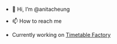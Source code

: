 - 👋 Hi, I’m @anitacheung
<!-- - 👀 I’m interested in AI and machine learning -->
<!-- - 💞️ I’m looking to collaborate on anything -->
- 📫 How to reach me

- Currently working on [Timetable Factory](thetimetablefactory.com)

<!---
anitacheung83/anitacheung83 is a ✨ special ✨ repository because its `README.md` (this file) appears on your GitHub profile.
You can click the Preview link to take a look at your changes.
--->
